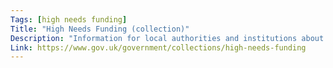 ```yaml
---
Tags: [high needs funding]
Title: "High Needs Funding (collection)"
Description: "Information for local authorities and institutions about high needs funding arrangements."
Link: https://www.gov.uk/government/collections/high-needs-funding
---
```

